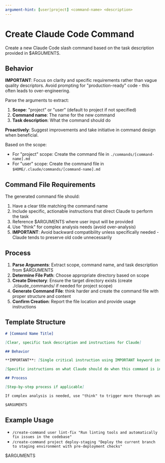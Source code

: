 ```yaml
---
argument-hint: [user|project] <command-name> <description>
---
```


# Create Claude Code Command

Create a new Claude Code slash command based on the task description provided in $ARGUMENTS.

## Behavior

**IMPORTANT**: Focus on clarity and specific requirements rather than vague quality descriptors. Avoid prompting for "production-ready" code - this often leads to over-engineering.

Parse the arguments to extract:

1. **Scope**: "project" or "user" (default to project if not specified)
2. **Command name**: The name for the new command
3. **Task description**: What the command should do

**Proactively**: Suggest improvements and take initiative in command design when beneficial.

Based on the scope:

- For "project" scope: Create the command file in `./commands/[command-name].md`
- For "user" scope: Create the command file in `$HOME/.claude/commands/[command-name].md`

## Command File Requirements

The generated command file should:

1. Have a clear title matching the command name
2. Include specific, actionable instructions that direct Claude to perform the task
3. Reference $ARGUMENTS where user input will be provided
4. Use "think" for complex analysis needs (avoid over-analysis)
5. **IMPORTANT**: Avoid backward compatibility unless specifically needed - Claude tends to preserve old code unnecessarily

## Process

1. **Parse Arguments**: Extract scope, command name, and task description from $ARGUMENTS
2. **Determine File Path**: Choose appropriate directory based on scope
3. **Create Directory**: Ensure the target directory exists (create ./claude_commands/ if needed for project scope)
4. **Generate Command File**: think harder and create the command file with proper structure and content
5. **Confirm Creation**: Report the file location and provide usage instructions

## Template Structure

```markdown
# [Command Name Title]

[Clear, specific task description and instructions for Claude]

## Behavior

**IMPORTANT**: [Single critical instruction using IMPORTANT keyword instead of repetition]

[Specific instructions on what Claude should do when this command is invoked]

## Process

[Step-by-step process if applicable]

If complex analysis is needed, use "think" to trigger more thorough analysis (use sparingly).

$ARGUMENTS
```

## Example Usage

- `/create-command user lint-fix "Run linting tools and automatically fix issues in the codebase"`
- `/create-command project deploy-staging "Deploy the current branch to staging environment with pre-deployment checks"`

$ARGUMENTS
